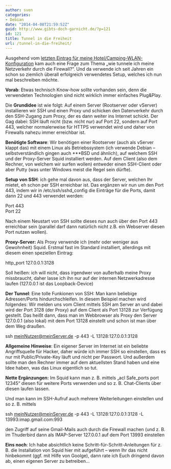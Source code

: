 ```yaml
---
author: sven
categories:
- Debian
date: "2014-04-08T21:59:52Z"
guid: http://www.gibts-doch-garnicht.de/?p=121
id: 121
title: Tunnel in die Freiheit
url: /tunnel-in-die-freiheit/
---
```


Ausgehend vom [letzten Eintrag für meine Hotel/Camping-WLAN-Konfiguration](https://www.gibts-doch-garnicht.de/camping-wlan-hotel-internet-teilen/ "Camping- / WLAN- / Hotel-Internet teilen") kam auch eine Frage zum Thema „wie tunnele ich meine Netzverkehr durch die Firewall?“. Und da verwende ich seit Jahren ein schon so ziemlich überall erfolgreich verwendetes Setup, welches ich nun mal beschreiben möchte.

**Vorab**: Etwas technisch Know-how sollte vorhanden sein, denn die verwendeten Technologien sind nicht wirklich immer einfaches Plug&amp;Play.

Die **Grundidee** ist wie folgt: Auf einem Server (Rootserver oder vServer) installieren wir SSH und einen Proxy und schicken den Datenverkehr durch den SSH-Zugang zum Proxy, der es dann weiter ins Internet schickt. Der Gag dabei: SSH läuft nicht (bzw. nicht nur) auf Port 22, sondern auf Port 443, welcher normalerweise für HTTPS verwendet wird und daher von Firewalls nahezu immer erreichbar ist.

**Benötigte Software**: Wir benötigen einer Rootserver (auch als vServer klappt das) mit einem Linux als Betriebssystem (ich verwende Debian – selbstverständlich gingen auch \*\*\*BSD und ähnlich), auf welchem SSH und der Proxy-Server Squid installiert werden. Auf dem Client (also dem Rechner, von welchem wir surfen wollen) entweder einen SSH-Client oder aber Putty (was unter Windows meist die Regel sein dürfte).

**Setup von SSH**: ich gehe mal davon aus, dass der Server, welchen Ihr mietet, eh schon per SSH erreichbar ist. Das ergänzen wir nun um den Port 443, indem wir in /etc/ssh/sshd\_config die Einträge für die Ports, damit dann 22 und 443 verwendet werden:

Port 443  
Port 22

Nach einem Neustart von SSH sollte dieses nun auch über den Port 443 erreichbar sein (parallel darf dann natürlich nicht z.B. ein Webserver diesen Port nutzen wollen).

**Proxy-Server:** Als Proxy verwende ich (mehr oder weniger aus Gewohnheit) Squid. Erstmal fast im Standard installiert, allerdings mit diesem einen speziellen Eintrag:

http\_port 127.0.0.1:3128

Soll heißen: ich will nicht, dass irgendwer von außerhalb meine Proxy missbraucht, daher lasse ich ihn nur auf der internen Netzwerkadresse laufen (127.0.0.1 ist das Loopback-Device)

**Der Tunnel**: Eine tolle Funkionen von SSH: Man kann beliebige Adressen/Ports hindurchschleifen. In diesem Beispiel machen wird folgendes: Wir melden uns vom Client mittels SSH am Server an und dabei wird der Port 3128 (der Proxy) auf dem Client als Port 13128 zur Verfügung gestellt. Das heißt dann, dass man im Webbrowser als Proxy den Server 127.0.0.1 (also lokal) mit dem Port 13128 einstellt und schon ist man über dem Weg draußen.

ssh meinNutzer@meinServer.de -p 443 -L 13128:127.0.0.1:3128

**Allgemeine Hinweise**: Ein eigener Server im Internet ist ein beliebte Angriffsquelle für Hacker, daher würde ich immer SSH so einstellen, dass es nur mit Public/Private-Key läuft und nicht per Passwort. Und außerdem sollte man den Rechner immer auf dem aktuellsten Stand haben und eine Idee haben, was das Linux eigentlich so tut.

**Nette Ergänzungen:** Im Squid kann man z. B. mittels „acl Safe\_ports port 12345“ diesen für weitere Ports verwenden und so z. B. Chat-Clients über diesen laufen lassen.

Und man kann im SSH-Aufruf auch mehrere Weiterleitungen einstellen und so z. B. mittels

ssh meinNutzer@meinServer.de -p 443 -L 13128:127.0.0.1:3128 -L 13993:imap.gmail.com:993

den Zugriff auf seine Gmail-Mails auch durch die Firewall machen (und z. B. im Thuderbird dann als IMAP-Server 127.0.0.1 auf dem Port 13993 einstellen

**Eins noch**: Ich habe absichtlich keine Schritt-für-Schritt-Anleitungen für z. B. die Installation von Squid hier mit aufgeführt – wenn Ihr das nicht hinbekommt (ggf. mit Hilfe von Goolge), dann rate ich Euch dringend davon ab, einen eigenen Server zu betreiben…